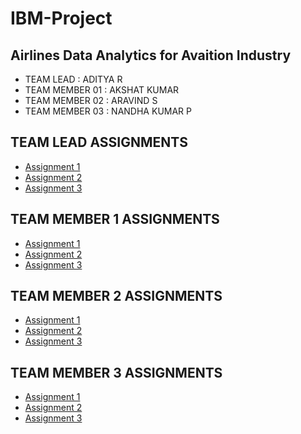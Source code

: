 # IBM-Project

## Airlines Data Analytics for Avaition Industry

  - TEAM LEAD : ADITYA R
  - TEAM MEMBER 01 : AKSHAT KUMAR
  - TEAM MEMBER 02 : ARAVIND S
  - TEAM MEMBER 03 : NANDHA KUMAR P

## TEAM LEAD ASSIGNMENTS

- [Assignment 1](./Assignments/Team%20Lead/Assignment-01/assignment01.pdf)
- [Assignment 2](./Assignments/Team%20Lead/Assignment-02/assignment02.pdf)
- [Assignment 3](./Assignments/Team%20Lead/Assignment-03/assignment03.ipynb)

## TEAM MEMBER 1 ASSIGNMENTS

- [Assignment 1](./Assignments/Team%20Member%201/Assignment-01/assignment01.pdf)
- [Assignment 2](./Assignments/Team%20Member%201/Assignment-02/assignment02.pdf)
- [Assignment 3](./Assignments/Team%20Member%201/Assignment-03/assignment03.ipynb)

## TEAM MEMBER 2 ASSIGNMENTS

- [Assignment 1](./Assignments/Team%20Member%202/Assignment-01/assignment01.pdf)
- [Assignment 2](./Assignments/Team%20Member%202/Assignment-02/assignment02.pdf)
- [Assignment 3](./Assignments/Team%20Member%202/Assignment-03/assignment03.ipynb)

## TEAM MEMBER 3 ASSIGNMENTS

- [Assignment 1](./Assignments/Team%20Member%203/Assignment-01/assignment01.pdf)
- [Assignment 2](./Assignments/Team%20Member%203/Assignment-02/assignment02.pdf)
- [Assignment 3](./Assignments/Team%20Member%203/Assignment-03/assignment03.ipynb)
